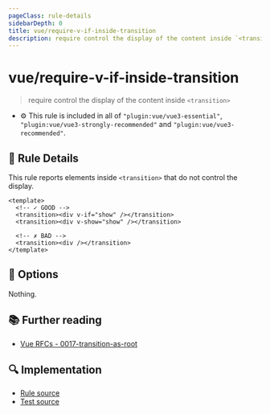 ```yaml
---
pageClass: rule-details
sidebarDepth: 0
title: vue/require-v-if-inside-transition
description: require control the display of the content inside `<transition>`
---
```

# vue/require-v-if-inside-transition
> require control the display of the content inside `<transition>`

- :gear: This rule is included in all of `"plugin:vue/vue3-essential"`, `"plugin:vue/vue3-strongly-recommended"` and `"plugin:vue/vue3-recommended"`.

## :book: Rule Details

This rule reports elements inside `<transition>` that do not control the display.

<eslint-code-block :rules="{'vue/require-v-if-inside-transition': ['error']}">

```vue
<template>
  <!-- ✓ GOOD -->
  <transition><div v-if="show" /></transition>
  <transition><div v-show="show" /></transition>

  <!-- ✗ BAD -->
  <transition><div /></transition>
</template>
```

</eslint-code-block>

## :wrench: Options

Nothing.

## :books: Further reading

- [Vue RFCs - 0017-transition-as-root](https://github.com/vuejs/rfcs/blob/master/active-rfcs/0017-transition-as-root.md)

## :mag: Implementation

- [Rule source](https://github.com/vuejs/eslint-plugin-vue/blob/master/lib/rules/require-v-if-inside-transition.js)
- [Test source](https://github.com/vuejs/eslint-plugin-vue/blob/master/tests/lib/rules/require-v-if-inside-transition.js)
